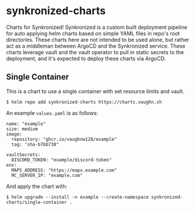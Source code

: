 # synkronized-charts

Charts for Synkronized! Synkronized is a custom built deployment pipeline for auto applying helm charts based on simple YAML files in repo's root directories. These charts here are not intended to be used alone, but rather act as a middleman between ArgoCD and the Synkronized service. These charts leverage vault and the vault operator to pull in static secrets to the deployment, and it's expected to deploy these charts via ArgoCD. 

## Single Container

This is a chart to use a single container with set resource limits and vault.

```shell
$ helm repo add synkronized-charts https://charts.vaughn.sh
```

An example `values.yaml` is as follows:

```
name: "example"
size: medium
image:
  repository: "ghcr.io/vaughnw128/example"
  tag: "sha-b7bb738"

vaultSecrets:
  DISCORD_TOKEN: "example/discord-token"
env:
  MAPS_ADDRESS: "https://maps.example.com"
  MC_SERVER_IP: "example.com"
  ```
And apply the chart with:

```shell
$ helm upgrade --install -n example --create-namespace synkronized-charts/single-container .
```
